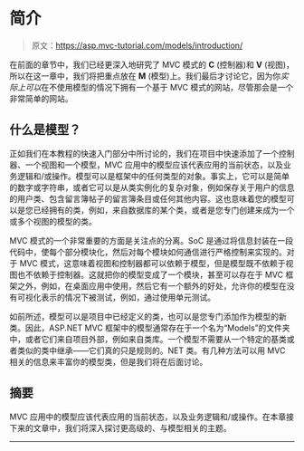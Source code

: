 # 简介

> 原文：<https://asp.mvc-tutorial.com/models/introduction/>

在前面的章节中，我们已经更深入地研究了 MVC 模式的 **C** (控制器)和 **V** (视图)，所以在这一章中，我们将把重点放在 **M** (模型)上。我们最后才讨论它，因为你*实际上可以*在不使用模型的情况下拥有一个基于 MVC 模式的网站，尽管那会是一个非常简单的网站。

## 什么是模型？

正如我们在本教程的快速入门部分中所讨论的，我们在项目中快速添加了一个控制器、一个视图和一个模型，MVC 应用中的模型应该代表应用的当前状态，以及业务逻辑和/或操作。模型可以是框架中的任何类型的对象。事实上，它可以是简单的数字或字符串，或者它可以是从类实例化的复杂对象，例如保存关于用户的信息的用户类、包含留言簿帖子的留言簿条目或任何其他内容。这也意味着您的模型可以是您已经拥有的类，例如，来自数据库的某个类，或者是您专门创建来成为一个或多个视图的模型的类。

MVC 模式的一个非常重要的方面是关注点的分离。SoC 是通过将信息封装在一段代码中，使每个部分模块化，然后对每个模块如何通信进行严格控制来实现的。对于 MVC 模式，这意味着视图和控制器都可以依赖于模型，但是模型既不依赖于视图也不依赖于控制器。这就把你的模型变成了一个模块，甚至可以存在于 MVC 框架之外，例如，在桌面应用中使用，然后它有一个额外的好处，允许你的模型在没有可视化表示的情况下被测试，例如，通过使用单元测试。

如前所述，模型可以是项目中已经定义的类，也可以是您专门添加作为模型的新类。因此，ASP.NET MVC 框架中的模型通常存在于一个名为“Models”的文件夹中，或者它们来自项目外部，例如来自类库。一个模型不需要从一个特定的基类或者类似的类中继承——它们真的只是规则的。NET 类。有几种方法可以用 MVC 相关的信息来丰富你的模型类，但是我们将在后面讨论。

## 摘要

<input type="hidden" name="IL_IN_ARTICLE">

MVC 应用中的模型应该代表应用的当前状态，以及业务逻辑和/或操作。在本章接下来的文章中，我们将深入探讨更高级的、与模型相关的主题。

* * *